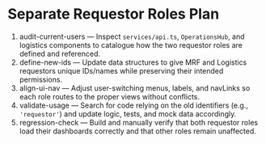 <!-- 1501f62d-cda7-4522-96ee-c44203eb5a9e 6622aa3d-7f61-454d-af5d-4812dd6fd429 -->
# Separate Requestor Roles Plan

1. audit-current-users — Inspect `services/api.ts`, `OperationsHub`, and logistics components to catalogue how the two requestor roles are defined and referenced.
2. define-new-ids — Update data structures to give MRF and Logistics requestors unique IDs/names while preserving their intended permissions.
3. align-ui-nav — Adjust user-switching menus, labels, and navLinks so each role routes to the proper views without conflicts.
4. validate-usage — Search for code relying on the old identifiers (e.g., `'requestor'`) and update logic, tests, and mock data accordingly.
5. regression-check — Build and manually verify that both requestor roles load their dashboards correctly and that other roles remain unaffected.